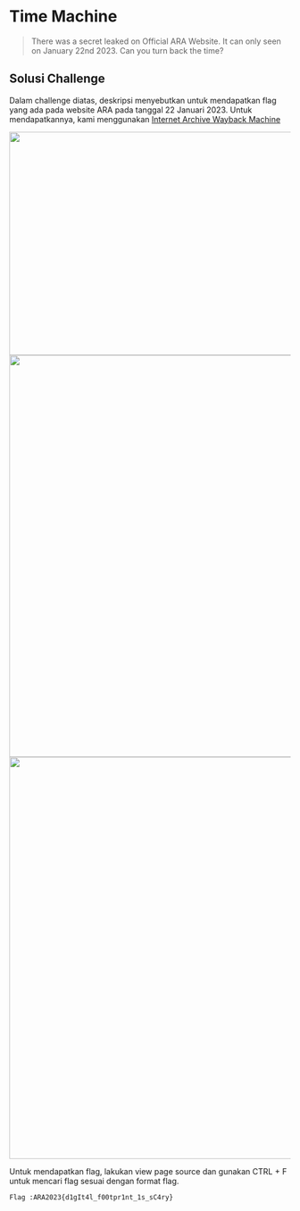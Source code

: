 # Time Machine

> There was a secret leaked on Official ARA Website. It can only seen on January 22nd 2023. Can you turn back the time?

## Solusi Challenge

Dalam challenge diatas, deskripsi menyebutkan untuk mendapatkan flag yang ada pada website ARA pada tanggal 22 Januari 2023. Untuk mendapatkannya, kami menggunakan [Internet Archive Wayback Machine](https://archive.org/web/)

<img src="https://github.com/jjchoNC/ctf-writeups/blob/main/ARA%20CTF%202023/OSINT/Time%20Machine/images/image-001.png" width="1200" height="400" />

<img src="https://github.com/jjchoNC/ctf-writeups/blob/main/ARA%20CTF%202023/OSINT/Time%20Machine/images/image-002.png" width="1280" height="720" />

<img src="https://github.com/jjchoNC/ctf-writeups/blob/main/ARA%20CTF%202023/OSINT/Time%20Machine/images/image-003.png" width="1280" height="720" />

Untuk mendapatkan flag, lakukan view page source dan gunakan CTRL + F untuk mencari flag sesuai dengan format flag.

```
Flag :ARA2023{d1gIt4l_f00tpr1nt_1s_sC4ry}
```

